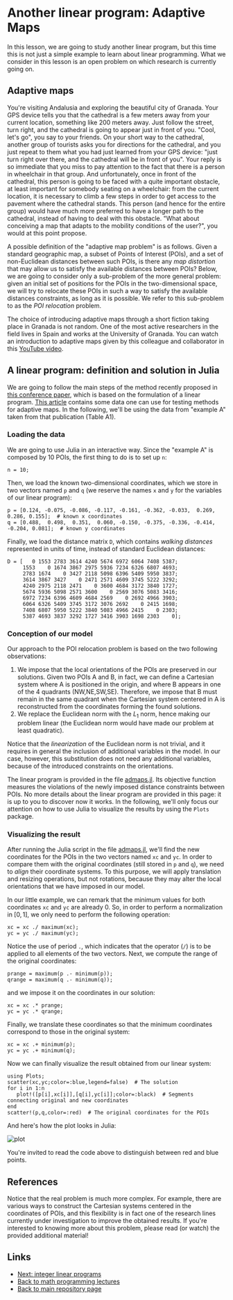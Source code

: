
# Another linear program: Adaptive Maps

In this lesson, we are going to study another linear program, but this
time this is not just a simple example to learn about linear programming.
What we consider in this lesson is an open problem on which research is 
currently going on.

## Adaptive maps

You're visiting Andalusia and exploring the beautiful city of Granada.
Your GPS device tells you that the cathedral is a few meters away from your 
current location, something like 200 meters away. Just follow the street, 
turn right, and the cathedral is going to appear just in front of you.
"Cool, let's go", you say to your friends. On your short way to the cathedral,
another group of tourists asks you for directions for the cathedral, and you 
just repeat to them what you had just learned from your GPS device: "just turn
right over there, and the cathedral will be in front of you". Your reply is
so immediate that you miss to pay attention to the fact that there is a person 
in wheelchair in that group. And unfortunately, once in front of the cathedral, 
this person is going to be faced with a quite important obstacle, at least 
important for somebody seating on a wheelchair: from the current location, 
it is necessary to climb a few steps in order to get access to the pavement 
where the cathedral stands. This person (and hence for the entire group) would 
have much more preferred to have a longer path to the cathedral, instead of 
having to deal with this obstacle. "What about conceiving a map that
adapts to the mobility conditions of the user?", you would at this point
propose.

A possible definition of the "adaptive map problem" is as follows. 
Given a standard geographic map, a subset of Points of Interest (POIs),
and a set of non-Euclidean distances between such POIs, is there 
any *map distortion* that may allow us to satisfy the available distances 
between POIs? Below, we are going to consider only a sub-problem of
the more general problem: given an initial set of positions for the POIs
in the two-dimensional space, we will try to relocate these POIs in such 
a way to satisfy the available distances constraints, as long as it 
is possible. We refer to this sub-problem to as the *POI relocation* 
problem.

The choice of introducing adaptive maps through a short fiction taking
place in Granada is not random. One of the most active researchers in
the field lives in Spain and works at the University of Granada. You 
can watch an introduction to adaptive maps given by this colleague and
collaborator in this [YouTube video](https://www.youtube.com/watch?v=eiY5nmaJsTA).

## A linear program: definition and solution in Julia

We are going to follow the main steps of the method recently proposed in 
[this conference paper](https://link.springer.com/chapter/10.1007/978-3-031-38299-4_57),
which is based on the formulation of a linear program. 
[This article](https://onlinelibrary.wiley.com/doi/abs/10.1002/int.22058)
contains some data one can use for testing methods for adaptive maps.
In the following, we'll be using the data from "example A" taken from
that publication (Table A1).

### Loading the data

We are going to use Julia in an interactive way. Since the "example A" is 
composed by 10 POIs, the first thing to do is to set up ```n```:

	n = 10;

Then, we load the known two-dimensional coordinates, which we store in two 
vectors named ```p``` and ```q``` (we reserve the names ```x``` and ```y``` 
for the variables of our linear program):

	p = [0.124, -0.075, -0.086, -0.117, -0.161, -0.362, -0.033,  0.269,  0.286, 0.155];  # known x coordinates
	q = [0.488,  0.498,  0.351,  0.060, -0.150, -0.375, -0.336, -0.414, -0.204, 0.081];  # known y coordinates

Finally, we load the distance matrix ```D```, which contains *walking distances*
represented in units of time, instead of standard Euclidean distances:

	D = [   0 1553 2783 3614 4240 5674 6972 6064 7408 5387;
	     1553    0 1674 3867 2975 5936 7234 6326 6807 4693;
	     2783 1674    0 3427 2118 5098 6396 5409 5950 3837;
	     3614 3867 3427    0 2471 2571 4609 3745 5222 3292;
	     4240 2975 2118 2471    0 3600 4684 3172 3840 1727;
	     5674 5936 5098 2571 3600    0 2569 3076 5083 3416;
	     6972 7234 6396 4609 4684 2569    0 2692 4966 3903;
	     6064 6326 5409 3745 3172 3076 2692    0 2415 1698;
	     7408 6807 5950 5222 3840 5083 4966 2415    0 2303;
	     5387 4693 3837 3292 1727 3416 3903 1698 2303    0];

### Conception of our model

Our approach to the POI relocation problem is based on the two following 
observations:

1. We impose that the local orientations of the POIs are preserved
   in our solutions. Given two POIs A and B, in fact, we can define 
   a Cartesian system where A is positioned in the origin, and where 
   B appears in one of the 4 quadrants (NW,NE,SW,SE). Therefore, we
   impose that B must remain in the same quadrant when the Cartesian
   system centered in A is reconstructed from the coordinates forming
   the found solutions.
2. We replace the Euclidean norm with the $L_1$ norm, hence making
   our problem linear (the Euclidean norm would have made our problem
   at least quadratic). 

Notice that the *linearization* of the Euclidean norm is not trivial,
and it requires in general the inclusion of additional variables in
the model. In our case, however, this substitution does not need any
additional variables, because of the introduced constraints on the
orientations.

The linear program is provided in the file [admaps.jl](./admaps.jl).
Its objective function measures the violations of the newly imposed
distance constraints between POIs. No more details about the linear
program are provided in this page: it is up to you to discover now
it works. In the following, we'll only focus our attention on how to 
use Julia to visualize the results by using the ```Plots``` package.

### Visualizing the result

After running the Julia script in the file [admaps.jl](./admaps.jl),
we'll find the new coordinates for the POIs in the two vectors named
```xc``` and ```yc```. In order to compare them with the original 
coordinates (still stored in ```p``` and ```q```), we need to *align*
their coordinate systems. To this purpose, we will apply translation 
and resizing operations, but not rotations, because they may alter 
the local orientations that we have imposed in our model.

In our little example, we can remark that the minimum values for 
both coordinates ```xc``` and ```yc``` are already 0. So, in order
to perform a normalization in $[0,1]$, we only need to perform the
following operation:

	xc = xc ./ maximum(xc);
	yc = yc ./ maximum(yc);

Notice the use of period ```.```, which indicates that the operator
(```/```) is to be applied to all elements of the two vectors.
Next, we compute the range of the original coordinates:

	prange = maximum(p .- minimum(p));
	qrange = maximum(q .- minimum(q));

and we impose it on the coordinates in our solution:

	xc = xc .* prange;
	yc = yc .* qrange;

Finally, we translate these coordinates so that the minimum
coordinates correspond to those in the original system:

	xc = xc .+ minimum(p);
	yc = yc .+ minimum(q);

Now we can finally visualize the result obtained from our linear
system:

	using Plots;
	scatter(xc,yc;color=:blue,legend=false)  # The solution
	for i in 1:n
	   plot!([p[i],xc[i]],[q[i],yc[i]];color=:black)  # Segments connecting original and new coordinates
	end
	scatter!(p,q,color=:red)  # The original coordinates for the POIs

And here's how the plot looks in Julia:

![plot](./admaps.png)

You're invited to read the code above to distinguish between red
and blue points. 

## References

Notice that the real problem is much more complex. For example, there 
are various ways to construct the Cartesian systems centered in the 
coordinates of POIs, and this flexibility is in fact one of the 
research lines currently under investigation to improve the obtained 
results. If you're interested to knowing more about this problem, 
please read (or watch) the provided additional material!

## Links

* [Next: integer linear programs](./integer-programs.md)
* [Back to math programming lectures](./README.md)
* [Back to main repository page](../README.md)


